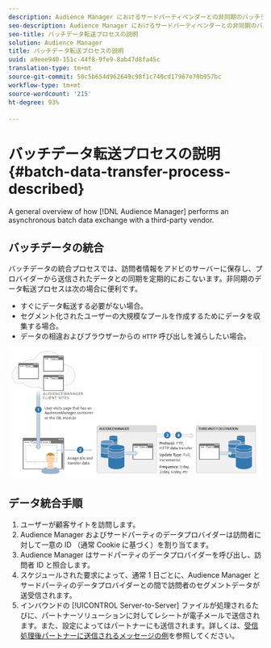 ```yaml
---
description: Audience Manager におけるサードパーティベンダーとの非同期のバッチデータ交換に関する全般的な概要です。
seo-description: Audience Manager におけるサードパーティベンダーとの非同期のバッチデータ交換に関する全般的な概要です。
seo-title: バッチデータ転送プロセスの説明
solution: Audience Manager
title: バッチデータ転送プロセスの説明
uuid: a9eee940-151c-44f8-9fe9-8ab47d8fa45c
translation-type: tm+mt
source-git-commit: 50c5b654d962649c98f1c740cd17967e70b957bc
workflow-type: tm+mt
source-wordcount: '215'
ht-degree: 93%

---
```



# バッチデータ転送プロセスの説明 {#batch-data-transfer-process-described}

A general overview of how [!DNL Audience Manager] performs an asynchronous batch data exchange with a third-party vendor.

## バッチデータの統合

<!-- c_async.xml -->

バッチデータの統合プロセスでは、訪問者情報をアドビのサーバーに保存し、プロバイダーから送信されたデータとの同期を定期的におこないます。非同期のデータ転送プロセスは次の場合に便利です。

* すぐにデータ転送する必要がない場合。
* セグメント化されたユーザーの大規模なプールを作成するためにデータを収集する場合。
* データの相違およびブラウザーからの `HTTP` 呼び出しを減らしたい場合。

![](assets/s2s_70.png)

## データ統合手順

1. ユーザーが顧客サイトを訪問します。
1. Audience Manager およびサードパーティのデータプロバイダーは訪問者に対して一意の ID （通常 Cookie に基づく）を割り当てます。
1. Audience Manager はサードパーティのデータプロバイダーを呼び出し、訪問者 ID と照合します。
1. スケジュールされた要求によって、通常 1 日ごとに、Audience Manager とサードパーティのデータプロバイダーとの間で訪問者のセグメントデータが送受信されます。
1. インバウンドの [!UICONTROL Server-to-Server] ファイルが処理されるたびに、パートナーソリューションに対してレシートが電子メールで送信されます。また、設定によってはパートナーにも送信されます。詳しくは、[受信処理後パートナーに送信されるメッセージの例](../../../integration/sending-audience-data/batch-data-transfer-explained/inbound-receipt-message.md)を参照してください。